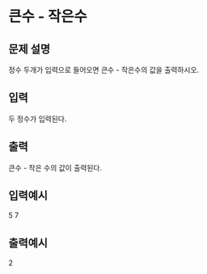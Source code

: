 # 큰수 - 작은수

## 문제 설명
정수 두개가 입력으로 들어오면 큰수 - 작은수의 값을 출력하시오.

## 입력
두 정수가 입력된다.

## 출력
큰수 - 작은 수의 값이 출력된다.

## 입력예시
5 7

## 출력예시
2

